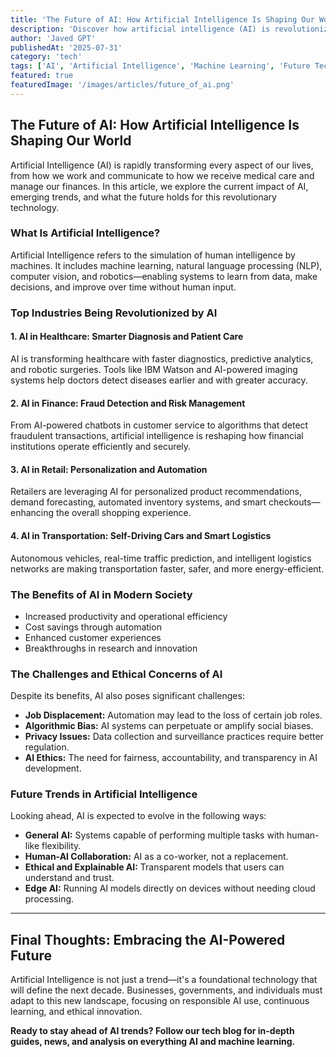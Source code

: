 ```yaml
---
title: 'The Future of AI: How Artificial Intelligence Is Shaping Our World'
description: 'Discover how artificial intelligence (AI) is revolutionizing industries like healthcare, finance, and transportation, and what to expect in the near future.'
author: 'Javed GPT'
publishedAt: '2025-07-31'
category: 'tech'
tags: ['AI', 'Artificial Intelligence', 'Machine Learning', 'Future Technology', 'AI Trends']
featured: true
featuredImage: '/images/articles/future_of_ai.png'
---
```


## The Future of AI: How Artificial Intelligence Is Shaping Our World

Artificial Intelligence (AI) is rapidly transforming every aspect of our lives, from how we work and communicate to how we receive medical care and manage our finances. In this article, we explore the current impact of AI, emerging trends, and what the future holds for this revolutionary technology.

### What Is Artificial Intelligence?

Artificial Intelligence refers to the simulation of human intelligence by machines. It includes machine learning, natural language processing (NLP), computer vision, and robotics—enabling systems to learn from data, make decisions, and improve over time without human input.

### Top Industries Being Revolutionized by AI

#### 1. AI in Healthcare: Smarter Diagnosis and Patient Care  
AI is transforming healthcare with faster diagnostics, predictive analytics, and robotic surgeries. Tools like IBM Watson and AI-powered imaging systems help doctors detect diseases earlier and with greater accuracy.

#### 2. AI in Finance: Fraud Detection and Risk Management  
From AI-powered chatbots in customer service to algorithms that detect fraudulent transactions, artificial intelligence is reshaping how financial institutions operate efficiently and securely.

#### 3. AI in Retail: Personalization and Automation  
Retailers are leveraging AI for personalized product recommendations, demand forecasting, automated inventory systems, and smart checkouts—enhancing the overall shopping experience.

#### 4. AI in Transportation: Self-Driving Cars and Smart Logistics  
Autonomous vehicles, real-time traffic prediction, and intelligent logistics networks are making transportation faster, safer, and more energy-efficient.

### The Benefits of AI in Modern Society

- Increased productivity and operational efficiency  
- Cost savings through automation  
- Enhanced customer experiences  
- Breakthroughs in research and innovation  

### The Challenges and Ethical Concerns of AI

Despite its benefits, AI also poses significant challenges:

- **Job Displacement:** Automation may lead to the loss of certain job roles.
- **Algorithmic Bias:** AI systems can perpetuate or amplify social biases.
- **Privacy Issues:** Data collection and surveillance practices require better regulation.
- **AI Ethics:** The need for fairness, accountability, and transparency in AI development.

### Future Trends in Artificial Intelligence

Looking ahead, AI is expected to evolve in the following ways:

- **General AI:** Systems capable of performing multiple tasks with human-like flexibility.
- **Human-AI Collaboration:** AI as a co-worker, not a replacement.
- **Ethical and Explainable AI:** Transparent models that users can understand and trust.
- **Edge AI:** Running AI models directly on devices without needing cloud processing.

---

## Final Thoughts: Embracing the AI-Powered Future

Artificial Intelligence is not just a trend—it's a foundational technology that will define the next decade. Businesses, governments, and individuals must adapt to this new landscape, focusing on responsible AI use, continuous learning, and ethical innovation.

**Ready to stay ahead of AI trends? Follow our tech blog for in-depth guides, news, and analysis on everything AI and machine learning.**
